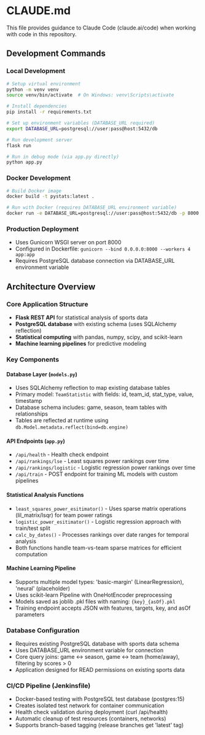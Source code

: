 # CLAUDE.md

This file provides guidance to Claude Code (claude.ai/code) when working with code in this repository.

## Development Commands

### Local Development
```bash
# Setup virtual environment
python -m venv venv
source venv/bin/activate  # On Windows: venv\Scripts\activate

# Install dependencies
pip install -r requirements.txt

# Set up environment variables (DATABASE_URL required)
export DATABASE_URL=postgresql://user:pass@host:5432/db

# Run development server
flask run

# Run in debug mode (via app.py directly)
python app.py
```

### Docker Development
```bash
# Build Docker image
docker build -t pystats:latest .

# Run with Docker (requires DATABASE_URL environment variable)
docker run -e DATABASE_URL=postgresql://user:pass@host:5432/db -p 8000:8000 pystats:latest
```

### Production Deployment
- Uses Gunicorn WSGI server on port 8000
- Configured in Dockerfile: `gunicorn --bind 0.0.0.0:8000 --workers 4 app:app`
- Requires PostgreSQL database connection via DATABASE_URL environment variable

## Architecture Overview

### Core Application Structure
- **Flask REST API** for statistical analysis of sports data
- **PostgreSQL database** with existing schema (uses SQLAlchemy reflection)
- **Statistical computing** with pandas, numpy, scipy, and scikit-learn
- **Machine learning pipelines** for predictive modeling

### Key Components

#### Database Layer (`models.py`)
- Uses SQLAlchemy reflection to map existing database tables
- Primary model: `TeamStatistic` with fields: id, team_id, stat_type, value, timestamp
- Database schema includes: game, season, team tables with relationships
- Tables are reflected at runtime using `db.Model.metadata.reflect(bind=db.engine)`

#### API Endpoints (`app.py`)
- `/api/health` - Health check endpoint
- `/api/rankings/lse` - Least squares power rankings over time
- `/api/rankings/logistic` - Logistic regression power rankings over time  
- `/api/train` - POST endpoint for training ML models with custom pipelines

#### Statistical Analysis Functions
- `least_squares_power_esitimator()` - Uses sparse matrix operations (lil_matrix/lsqr) for team power ratings
- `logistic_power_esitimator()` - Logistic regression approach with train/test split
- `calc_by_dates()` - Processes rankings over date ranges for temporal analysis
- Both functions handle team-vs-team sparse matrices for efficient computation

#### Machine Learning Pipeline
- Supports multiple model types: 'basic-margin' (LinearRegression), 'neural' (placeholder)
- Uses scikit-learn Pipeline with OneHotEncoder preprocessing
- Models saved as joblib .pkl files with naming: `{key}_{asOf}.pkl`
- Training endpoint accepts JSON with features, targets, key, and asOf parameters

### Database Configuration
- Requires existing PostgreSQL database with sports data schema
- Uses DATABASE_URL environment variable for connection
- Core query joins: game ↔ season, game ↔ team (home/away), filtering by scores > 0
- Application designed for READ permissions on existing sports data

### CI/CD Pipeline (Jenkinsfile)
- Docker-based testing with PostgreSQL test database (postgres:15)
- Creates isolated test network for container communication
- Health check validation during deployment (curl /api/health)
- Automatic cleanup of test resources (containers, networks)
- Supports branch-based tagging (release branches get 'latest' tag)